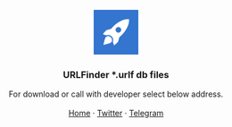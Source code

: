<p align="center">
  <a href="http://unigram.me">
    <img src="https://github.com/UnigramDev/Unigram/blob/develop/Unigram/Unigram/Assets/Logos/Placeholder/Placeholder-2.png?raw=true" width=80 height=80>
  </a>

  <h3 align="center">URLFinder *.urlf db files</h3>

  <p align="center">
    For download or call with developer select below address.
    <br>
    <br>
    <a href="https://zeroboard.org/forum/142-project/">Home</a>
    &middot;
    <a href="https://twitter.com/Ja7adR">Twitter</a>
    &middot;
    <a href="https://t.me/Ja7adR">Telegram</a>
  </p>
</p>

<br>
